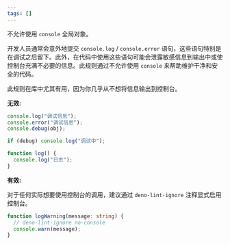 ```yaml
---
tags: []
---
```


不允许使用 `console` 全局对象。

开发人员通常会意外地提交 `console.log` / `console.error` 语句，这些语句特别是在调试之后留下。此外，在代码中使用这些语句可能会泄露敏感信息到输出中或使控制台充满不必要的信息。此规则通过不允许使用 `console` 来帮助维护干净和安全的代码。

此规则在库中尤其有用，因为你几乎从不想将信息输出到控制台。

**无效:**

```typescript
console.log("调试信息");
console.error("调试信息");
console.debug(obj);

if (debug) console.log("调试中");

function log() {
  console.log("日志");
}
```

**有效:**

对于任何实际想要使用控制台的调用，建议通过 `deno-lint-ignore` 注释显式启用控制台。

```typescript
function logWarning(message: string) {
  // deno-lint-ignore no-console
  console.warn(message);
}
```
